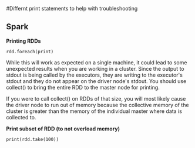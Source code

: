 #Differnt print statements to help with troubleshooting











## Spark
**Printing RDDs**

```
rdd.foreach(print)
```
While this will work as expected on a single machine, it could lead to some unexpected results when you are working in a cluster. Since the output to stdout is being called by the executors, they are writing to the executor's stdout and they do not appear on the driver node's stdout. You should use collect() to bring the entire RDD to the master node for printing.

 If you were to call collect() on RDDs of that size, you will most likely cause the driver node to run out of memory because the collective memory of the cluster is greater than the memory of the individual master where data is collected to.

 **Print subset of RDD (to not overload memory)**
```
print(rdd.take(100))